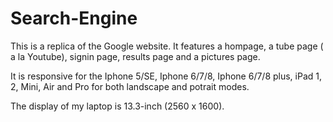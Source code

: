 # Search-Engine
This is a replica of the Google website. It features a hompage, a tube page ( a la Youtube), signin page, results page and a pictures page.

It is responsive for the Iphone 5/SE, Iphone 6/7/8, Iphone 6/7/8 plus, 
iPad 1, 2, Mini, Air and Pro for both landscape and potrait modes.

The display of my laptop is 13.3-inch (2560 x 1600).
